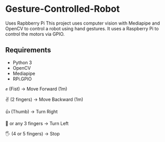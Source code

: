 # Gesture-Controlled-Robot
Uses Rapbberry Pi
This project uses computer vision with Mediapipe and OpenCV to control a robot using hand gestures. It uses a Raspberry Pi to control the motors via GPIO.

## Requirements
- Python 3
- OpenCV
- Mediapipe
- RPi.GPIO

✊ (Fist) → Move Forward (1m)

✌️ (2 fingers) → Move Backward (1m)

👍 (Thumb) → Turn Right

🤟 or any 3 fingers → Turn Left

🖐 (4 or 5 fingers) → Stop
